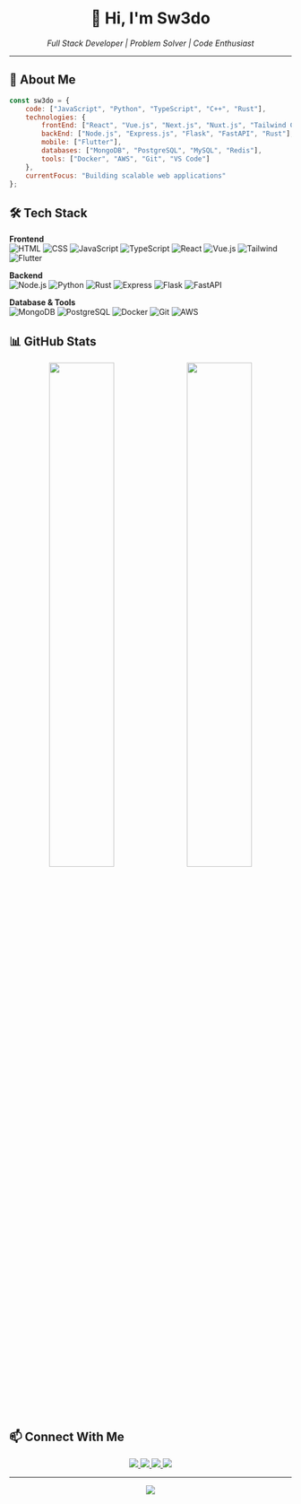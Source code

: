 <div align="center">
  <h1>👋 Hi, I'm Sw3do</h1>
  <p><i>Full Stack Developer | Problem Solver | Code Enthusiast</i></p>
</div>

---

## 💫 About Me

```javascript
const sw3do = {
    code: ["JavaScript", "Python", "TypeScript", "C++", "Rust"],
    technologies: {
        frontEnd: ["React", "Vue.js", "Next.js", "Nuxt.js", "Tailwind CSS"],
        backEnd: ["Node.js", "Express.js", "Flask", "FastAPI", "Rust"],
        mobile: ["Flutter"],
        databases: ["MongoDB", "PostgreSQL", "MySQL", "Redis"],
        tools: ["Docker", "AWS", "Git", "VS Code"]
    },
    currentFocus: "Building scalable web applications"
};
```

## 🛠️ Tech Stack

**Frontend**  
![HTML](https://img.shields.io/badge/-HTML-E34F26?style=flat-square&logo=html5&logoColor=white)
![CSS](https://img.shields.io/badge/-CSS-1572B6?style=flat-square&logo=css3&logoColor=white)
![JavaScript](https://img.shields.io/badge/-JavaScript-F7DF1E?style=flat-square&logo=javascript&logoColor=black)
![TypeScript](https://img.shields.io/badge/-TypeScript-3178C6?style=flat-square&logo=typescript&logoColor=white)
![React](https://img.shields.io/badge/-React-61DAFB?style=flat-square&logo=react&logoColor=black)
![Vue.js](https://img.shields.io/badge/-Vue.js-4FC08D?style=flat-square&logo=vue.js&logoColor=white)
![Tailwind](https://img.shields.io/badge/-Tailwind-38B2AC?style=flat-square&logo=tailwind-css&logoColor=white)
![Flutter](https://img.shields.io/badge/-Flutter-02569B?style=flat-square&logo=flutter&logoColor=white)

**Backend**  
![Node.js](https://img.shields.io/badge/-Node.js-339933?style=flat-square&logo=node.js&logoColor=white)
![Python](https://img.shields.io/badge/-Python-3776AB?style=flat-square&logo=python&logoColor=white)
![Rust](https://img.shields.io/badge/-Rust-000000?style=flat-square&logo=rust&logoColor=white)
![Express](https://img.shields.io/badge/-Express-000000?style=flat-square&logo=express&logoColor=white)
![Flask](https://img.shields.io/badge/-Flask-000000?style=flat-square&logo=flask&logoColor=white)
![FastAPI](https://img.shields.io/badge/-FastAPI-009688?style=flat-square&logo=fastapi&logoColor=white)

**Database & Tools**  
![MongoDB](https://img.shields.io/badge/-MongoDB-47A248?style=flat-square&logo=mongodb&logoColor=white)
![PostgreSQL](https://img.shields.io/badge/-PostgreSQL-336791?style=flat-square&logo=postgresql&logoColor=white)
![Docker](https://img.shields.io/badge/-Docker-2496ED?style=flat-square&logo=docker&logoColor=white)
![Git](https://img.shields.io/badge/-Git-F05032?style=flat-square&logo=git&logoColor=white)
![AWS](https://img.shields.io/badge/-AWS-232F3E?style=flat-square&logo=amazon-aws&logoColor=white)

## 📊 GitHub Stats

<div align="center">
  <img width="48%" src="https://github-readme-stats.vercel.app/api?username=sw3do&show_icons=true&theme=tokyonight&hide_border=true" />
  <img width="48%" src="https://github-readme-stats.vercel.app/api/top-langs/?username=sw3do&layout=compact&theme=tokyonight&hide_border=true" />
</div>

## 📫 Connect With Me

<div align="center">
  <a href="https://x.com/sw3doo">
    <img src="https://img.shields.io/badge/Twitter-1DA1F2?style=for-the-badge&logo=twitter&logoColor=white" />
  </a>
  <a href="https://instagram.com/sw3doo">
    <img src="https://img.shields.io/badge/Instagram-E4405F?style=for-the-badge&logo=instagram&logoColor=white" />
  </a>
  <a href="mailto:sw3doo@gmail.com">
    <img src="https://img.shields.io/badge/Email-D14836?style=for-the-badge&logo=gmail&logoColor=white" />
  </a>
  <a href="https://discord.com/users/1220783094613672011">
    <img src="https://img.shields.io/badge/Discord-7289DA?style=for-the-badge&logo=discord&logoColor=white" />
  </a>
</div>

---

<div align="center">
  <img src="https://komarev.com/ghpvc/?username=sw3do&color=blueviolet&style=flat-square" />
</div> 
